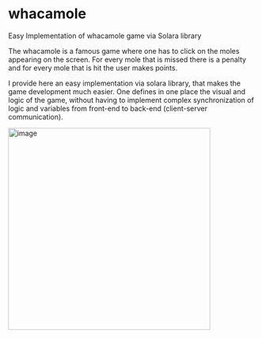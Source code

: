 # whacamole
Easy Implementation of whacamole game via Solara library

The whacamole is a famous game where one has to click on the moles appearing on the screen. For every mole that is missed there is a penalty and for every mole that is hit the user makes points. 

I provide here an easy implementation via solara library, that makes the game development much easier. One defines in one place the visual and logic of the game, without having to implement complex synchronization of logic and variables from front-end to back-end (client-server communication). 

<img width="408" alt="image" src="https://github.com/arlind29/whacamole/assets/2269948/39c52af6-0fe6-4619-8bb2-754280fedf20">

